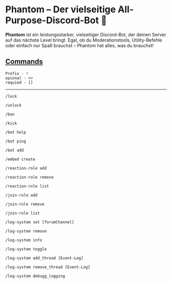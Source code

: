 # Phantom – Der vielseitige All-Purpose-Discord-Bot 👻

**Phantom** ist ein leistungsstarker, vielseitiger Discord-Bot, der deinen Server auf das nächste Level bringt. Egal, ob du Moderationstools, Utility-Befehle oder einfach nur Spaß brauchst – Phantom hat alles, was du brauchst!

## [Commands](https://9bezzo.github.io/Phantom-Commands/)


```
Prefix - !
opional - <> 
requied - []
```
---
 
```
/lock
```
```
/unlock
```
```
/ban
```
```
/kick
```
```
/bot help
```
```
/bot ping
```
```
/bot add
```
```
/embed create
```
```
/reaction-role add
```
```
/reaction-role remove
```
```
/reaction-role list
```
```
/join-role add
```
```
/join-role remove
```
```
/join-role list
```
```
/log-system set [forumChannel]
```
```
/log-system remove
```
```
/log-system info
```
```
/log-system toggle
```
```
/log-system add_thread [Event-Log]
```
```
/log-system remove_thread [Event-Log]
```
```
/log-system debugg_logging
```
